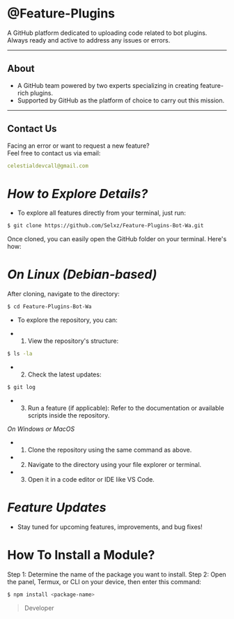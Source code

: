 # **@Feature-Plugins**  

A GitHub platform dedicated to uploading code related to bot plugins. Always ready and active to address any issues or errors.  

---

## **About**  

- A GitHub team powered by two experts specializing in creating feature-rich plugins.  
- Supported by GitHub as the platform of choice to carry out this mission.  

---

## **Contact Us**  

Facing an error or want to request a new feature?  
Feel free to contact us via email:  

```yaml
celestialdevcall@gmail.com
```

# *How to Explore Details?*

- To explore all features directly from your terminal, just run:
```bash
$ git clone https://github.com/Selxz/Feature-Plugins-Bot-Wa.git
```
Once cloned, you can easily open the GitHub folder on your terminal. Here's how:

# *On Linux (Debian-based)*
After cloning, navigate to the directory:
```bash
$ cd Feature-Plugins-Bot-Wa
```
- To explore the repository, you can:

- 1. View the repository's structure:
 ```bash
$ ls -la
```
- 2. Check the latest updates:
```bash
$ git log
```
- 3. Run a feature (if applicable):
Refer to the documentation or available scripts inside the repository.

*On Windows or MacOS*

- 1. Clone the repository using the same command as above.
- 2. Navigate to the directory using your file explorer or terminal.
- 3. Open it in a code editor or IDE like VS Code.

# *Feature Updates*

- Stay tuned for upcoming features, improvements, and bug fixes!

# How To Install a Module?
Step 1: Determine the name of the package you want to install.
Step 2: Open the panel, Termux, or CLI on your device, then enter this command:

```bash
$ npm install <package-name>
```

> Developer
